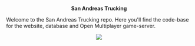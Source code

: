 <p align="center">
  <b>San Andreas Trucking</b>
</p>

<p>Welcome to the San Andreas Trucking repo. Here you'll find the code-base for the website, database and Open Multiplayer game-server.</p>

<p align="center">
  <a href="https://discord.gg/483MFntDFH"><img src="https://discordapp.com/api/guilds/984097890626580510/widget.png?style=banner3"></a>
</p>
